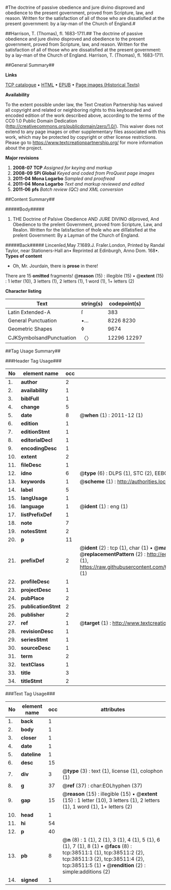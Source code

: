 #The doctrine of passive obedience and jure divino disproved and obedience to the present government, proved from Scripture, law, and reason. Written for the satisfaction of all of those who are dissatisfied at the present government: by a lay-man of the Church of England.#

##Harrison, T. (Thomas), fl. 1683-1711.##
The doctrine of passive obedience and jure divino disproved and obedience to the present government, proved from Scripture, law, and reason. Written for the satisfaction of all of those who are dissatisfied at the present government: by a lay-man of the Church of England.
Harrison, T. (Thomas), fl. 1683-1711.

##General Summary##

**Links**

[TCP catalogue](http://www.ota.ox.ac.uk/tcp/)  • 
[HTML](http://tei.it.ox.ac.uk/tcp/Texts-HTML/free/A45/A45693.html)  • 
[EPUB](http://tei.it.ox.ac.uk/tcp/Texts-EPUB/free/A45/A45693.epub) • 
[Page images (Historical Texts)](https://historicaltexts.jisc.ac.uk/eebo-99834032e)

**Availability**

To the extent possible under law, the Text Creation Partnership has waived all copyright and related or neighboring rights to this keyboarded and encoded edition of the work described above, according to the terms of the CC0 1.0 Public Domain Dedication (http://creativecommons.org/publicdomain/zero/1.0/). This waiver does not extend to any page images or other supplementary files associated with this work, which may be protected by copyright or other license restrictions. Please go to https://www.textcreationpartnership.org/ for more information about the project.

**Major revisions**

1. __2008-07__ __TCP__ *Assigned for keying and markup*
1. __2008-09__ __SPi Global__ *Keyed and coded from ProQuest page images*
1. __2011-04__ __Mona Logarbo__ *Sampled and proofread*
1. __2011-04__ __Mona Logarbo__ *Text and markup reviewed and edited*
1. __2011-06__ __pfs__ *Batch review (QC) and XML conversion*

##Content Summary##

#####Body#####

1. THE Doctrine of Paſsive Obedience AND JURE DIVINO diſproved, And Obedience to the preſent Government, proved from Scripture, Law, and Reaſon. Written for the ſatisfaction of thoſe who are diſſatisfied at the preſent Government: By a Layman of the Church of England.

#####Back#####
Lincenſed,May 7.1689.J. Fraſer.London, Printed by Randal Taylor, near Stationers-Hall an• Reprinted at Edinburgh, Anno Dom. 168•.
**Types of content**

  * Oh, Mr. Jourdain, there is **prose** in there!

There are 15 **omitted** fragments! 
 @__reason__ (15) : illegible (15)  •  @__extent__ (15) : 1 letter (10), 3 letters (1), 2 letters (1), 1 word (1), 1+ letters (2)

**Character listing**


|Text|string(s)|codepoint(s)|
|---|---|---|
|Latin Extended-A|ſ|383|
|General Punctuation|•…|8226 8230|
|Geometric Shapes|◊|9674|
|CJKSymbolsandPunctuation|〈〉|12296 12297|

##Tag Usage Summary##

###Header Tag Usage###

|No|element name|occ|attributes|
|---|---|---|---|
|1.|__author__|2||
|2.|__availability__|1||
|3.|__biblFull__|1||
|4.|__change__|5||
|5.|__date__|8| @__when__ (1) : 2011-12 (1)|
|6.|__edition__|1||
|7.|__editionStmt__|1||
|8.|__editorialDecl__|1||
|9.|__encodingDesc__|1||
|10.|__extent__|2||
|11.|__fileDesc__|1||
|12.|__idno__|6| @__type__ (6) : DLPS (1), STC (2), EEBO-CITATION (1), PROQUEST (1), VID (1)|
|13.|__keywords__|1| @__scheme__ (1) : http://authorities.loc.gov/ (1)|
|14.|__label__|5||
|15.|__langUsage__|1||
|16.|__language__|1| @__ident__ (1) : eng (1)|
|17.|__listPrefixDef__|1||
|18.|__note__|7||
|19.|__notesStmt__|2||
|20.|__p__|11||
|21.|__prefixDef__|2| @__ident__ (2) : tcp (1), char (1)  •  @__matchPattern__ (2) : ([0-9\-]+):([0-9IVX]+) (1), (.+) (1)  •  @__replacementPattern__ (2) : http://eebo.chadwyck.com/downloadtiff?vid=$1&page=$2 (1), https://raw.githubusercontent.com/textcreationpartnership/Texts/master/tcpchars.xml#$1 (1)|
|22.|__profileDesc__|1||
|23.|__projectDesc__|1||
|24.|__pubPlace__|2||
|25.|__publicationStmt__|2||
|26.|__publisher__|2||
|27.|__ref__|1| @__target__ (1) : http://www.textcreationpartnership.org/docs/. (1)|
|28.|__revisionDesc__|1||
|29.|__seriesStmt__|1||
|30.|__sourceDesc__|1||
|31.|__term__|2||
|32.|__textClass__|1||
|33.|__title__|3||
|34.|__titleStmt__|2||


###Text Tag Usage###

|No|element name|occ|attributes|
|---|---|---|---|
|1.|__back__|1||
|2.|__body__|1||
|3.|__closer__|1||
|4.|__date__|1||
|5.|__dateline__|1||
|6.|__desc__|15||
|7.|__div__|3| @__type__ (3) : text (1), license (1), colophon (1)|
|8.|__g__|37| @__ref__ (37) : char:EOLhyphen (37)|
|9.|__gap__|15| @__reason__ (15) : illegible (15)  •  @__extent__ (15) : 1 letter (10), 3 letters (1), 2 letters (1), 1 word (1), 1+ letters (2)|
|10.|__head__|1||
|11.|__hi__|54||
|12.|__p__|40||
|13.|__pb__|8| @__n__ (8) : 1 (1), 2 (1), 3 (1), 4 (1), 5 (1), 6 (1), 7 (1), 8 (1)  •  @__facs__ (8) : tcp:38511:1 (1), tcp:38511:2 (2), tcp:38511:3 (2), tcp:38511:4 (2), tcp:38511:5 (1)  •  @__rendition__ (2) : simple:additions (2)|
|14.|__signed__|1||
